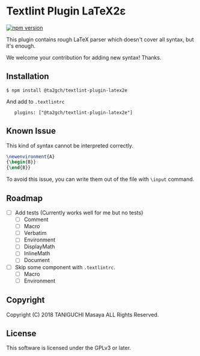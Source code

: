 # Textlint Plugin LaTeX2ε
[![npm version](https://badge.fury.io/js/%40ta2gch%2Ftextlint-plugin-latex2e.svg)](https://badge.fury.io/js/%40ta2gch%2Ftextlint-plugin-latex2e)

This plugin contains rough LaTeX parser which doesn't cover all syntax, but it's enough.

We welcome your contribution for adding new syntax! Thanks.

## Installation

```
$ npm install @ta2gch/textlint-plugin-latex2e
```

And add to `.textlintrc`

```
   plugins: ["@ta2gch/textlint-plugin-latex2e"]
```

## Known Issue

This kind of syntax cannot be interpreted correctly.

```latex
\newenvironment{A}
{\begin{B}}
{\end{B}}
```

To avoid this issue, you can write them out of the file with `\input` command.

## Roadmap

- [ ] Add tests (Currently works well for me but no tests)
    - [ ] Comment
    - [ ] Macro
    - [ ] Verbatim
    - [ ] Environment
    - [ ] DisplayMath
    - [ ] InlineMath
    - [ ] Document

- [ ] Skip some component with `.textlintrc`.
    - [ ] Macro
    - [ ] Environment

## Copyright

Copyright (C) 2018 TANIGUCHI Masaya ALL Rights Reserved.

## License

This software is licensed under the GPLv3 or later.
